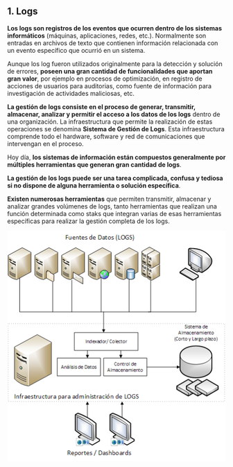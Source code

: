 ## 1. Logs

**Los logs son registros de los eventos que ocurren dentro de los sistemas informáticos** (máquinas, aplicaciones, redes, etc.). Normalmente son entradas en archivos de texto que contienen información relacionada con un evento específico que ocurrió en un sistema.

Aunque los log fueron utilizados originalmente para la detección y solución de errores, **poseen una gran cantidad de funcionalidades que aportan gran valor**, por ejemplo en procesos de optimización, en registro de acciones de usuarios para auditorias, como fuente de información para investigación de actividades maliciosas, etc.

**La gestión de logs consiste en el proceso de generar, transmitir, almacenar, analizar y permitir el acceso a los datos de los logs** dentro de una organización. La infraestructura que permite la realización de estas operaciones se denomina **Sistema de Gestión de Logs**. Esta infraestructura comprende todo el hardware, software y red de comunicaciones que intervengan en el proceso.

Hoy día, **los sistemas de información están compuestos generalmente por múltiples herramientas que generan gran cantidad de logs**.

**La gestión de los logs puede ser una tarea complicada, confusa y tediosa si no dispone de alguna herramienta o solución específica**.

**Existen numerosas herramientas** que permiten transmitir, almacenar y analizar grandes volúmenes de logs, tanto herramientas que realizan una función determinada como staks que integran varias de esas herramientas específicas para realizar la gestión completa de los logs.

![Arquitectura de gestión de logs](images/arquitectura_logs.png)

